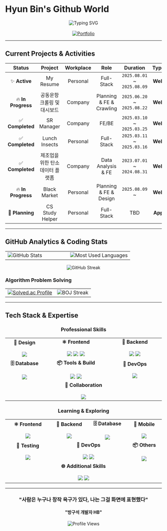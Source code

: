 # Hyun Bin's Github World

<div align="center">
  <img src="https://readme-typing-svg.demolab.com?font=Fira+Code&size=24&duration=3000&pause=1000&color=58A6FF&center=true&vCenter=true&width=600&lines=Frontend+Developer+HyunBin%F0%9F%9A%80;Passionate+about+Modern+Web;React+%7C+Vue+%7C+Three.js;Always+Learning+%F0%9F%92%A1" alt="Typing SVG" />
	<br><br>
  
  <a href="https://myresume-3d74d.web.app/" target="_blank">
    <img src="https://img.shields.io/badge/😏 HB_Portfolio_Website-000000?style=for-the-badge&logoColor=white" alt="Portfolio" />
  </a>
</div>

---

## **Current Projects & Activities**

<div align="center">
  
| **Status** | **Project** | **Workplace** | **Role** | **Duration** | **Type** | **Team** | **Stack** |
|:---:|:---:|:---:|:---:|:---:|:---:|:---:|:---:|
| ✨ **Active** | My Resume | Personal | Full-Stack | `2025.08.01` ~ `2025.08.09` | **Web** | `1 Person` | ![React](https://img.shields.io/badge/-React-61DAFB?style=flat-square&logo=react&logoColor=white) |
| 🔥 **In Progress** | 공동운항 크롤링 및 대시보드 | Company | Planning & FE & Crawling | `2025.06.20` ~ `2025.08.22` | **Web** | `4 People` | ![Python](https://img.shields.io/badge/-Python-3776AB?style=flat-square&logo=python&logoColor=white) |
| ✅ **Completed** | SR Manager | Company | FE/BE | `2025.03.10` ~ `2025.03.25` | **Web** | `2 People` | ![Vue](https://img.shields.io/badge/-Vue2-4FC08D?style=flat-square&logo=vue.js&logoColor=white) |
| ✅ **Completed** | Lunch Insects | Personal | Full-Stack | `2025.03.11` ~ `2025.03.16` | **Web** | `1 Person` | ![Vue](https://img.shields.io/badge/-Vue3-4FC08D?style=flat-square&logo=vue.js&logoColor=white) |
| ✅ **Completed** | 제조업을 위한 탄소 데이터 플랫폼 | Company | Data Analysis & FE | `2023.07.01` ~ `2024.08.31` | **Web** | `2 People + Outsourcing` | ![Python](https://img.shields.io/badge/-Python-3776AB?style=flat-square&logo=python&logoColor=white) |
| 🔥 **In Progress** | Black Market | Personal | Planning & FE & Design | `2025.08.09` ~ | **Web** | `2 People` | ![React](https://img.shields.io/badge/-React-61DAFB?style=flat-square&logo=react&logoColor=white) |
| 💭 **Planning** | CS Study Helper | Personal | Full-Stack | TBD | **App** | `2 People` | ![React Native](https://img.shields.io/badge/-React_Native-61DAFB?style=flat-square&logo=react&logoColor=white) |

</div>

---

## **GitHub Analytics & Coding Stats**

<div align="center">
  <table border="0">
    <tr>
      <td width="50%">
        <img src="https://github-readme-stats.vercel.app/api?username=Crush-on-Study&show_icons=true&theme=tokyonight&hide_border=true&border_radius=10" alt="GitHub Stats" />
      </td>
      <td width="50%">
        <img src="https://github-readme-stats.vercel.app/api/top-langs/?username=Crush-on-Study&layout=compact&theme=tokyonight&hide_border=true&border_radius=10" alt="Most Used Languages" />
      </td>
    </tr>
  </table>
</div>

<div align="center">
  <img src="https://github-readme-streak-stats.herokuapp.com/?user=Crush-on-Study&theme=tokyonight&hide_border=true&border_radius=10" alt="GitHub Streak" />
</div>

### **Algorithm Problem Solving**

<div align="center">
  <table border="0">
    <tr>
      <td align="center">
        <a href="https://solved.ac/zkuths12/">
          <img src="http://mazassumnida.wtf/api/v2/generate_badge?boj=zkuths12" alt="Solved.ac Profile" />
        </a>
      </td>
      <td align="center">
        <img src="http://mazandi.herokuapp.com/api?handle=zkuths12&theme=warm" alt="BOJ Streak" />
      </td>
    </tr>
  </table>
</div>

---

## **Tech Stack & Expertise**

<div align="center">
  
### **Professional Skills**

<table>
<tr>
<td align="center" width="140px">
<strong>🎨 Design</strong><br><br>
<img src="https://img.shields.io/badge/Figma-F24E1E?style=for-the-badge&logo=figma&logoColor=white" />
</td>
<td align="center" width="300px">
<strong>⚛️ Frontend</strong><br><br>
<img src="https://img.shields.io/badge/JavaScript-F7DF1E?style=for-the-badge&logo=javascript&logoColor=black" />
<img src="https://img.shields.io/badge/React-61DAFB?style=for-the-badge&logo=react&logoColor=black" />
<img src="https://img.shields.io/badge/Vue.js-4FC08D?style=for-the-badge&logo=vue.js&logoColor=white" />
</td>
<td align="center" width="240px">
<strong>🔧 Backend</strong><br><br>
<img src="https://img.shields.io/badge/Python-3776AB?style=for-the-badge&logo=python&logoColor=white" />
<img src="https://img.shields.io/badge/Node.js-339933?style=for-the-badge&logo=node.js&logoColor=white" />
</td>
</tr>
<tr>
<td align="center">
<strong>🗄️ Database</strong><br><br>
<img src="https://img.shields.io/badge/Firebase-DD2C00?style=for-the-badge&logo=firebase&logoColor=white" />
</td>
<td align="center">
<strong>📦 Tools & Build</strong><br><br>
<img src="https://img.shields.io/badge/Vite-646CFF?style=for-the-badge&logo=vite&logoColor=white" />
<img src="https://img.shields.io/badge/Zustand-443E38?style=for-the-badge&logo=react&logoColor=white" />
</td>
<td align="center">
<strong>🚀 DevOps</strong><br><br>
<img src="https://img.shields.io/badge/Git-F05032?style=for-the-badge&logo=git&logoColor=white" />
</td>
</tr>
<tr>
<td align="center" colspan="3">
<strong>🤝 Collaboration</strong><br><br>
<img src="https://img.shields.io/badge/Notion-000000?style=for-the-badge&logo=notion&logoColor=white" />
</td>
</tr>
</table>

### **Learning & Exploring**

<table>
<tr>
<td align="center" width="200px">
<strong>⚛️ Frontend</strong><br><br>
<img src="https://img.shields.io/badge/Tailwind_CSS-38B2AC?style=for-the-badge&logo=tailwind-css&logoColor=white" />
</td>
<td align="center" width="150px">
<strong>🔧 Backend</strong><br><br>
<img src="https://img.shields.io/badge/C++-00599C?style=for-the-badge&logo=c%2B%2B&logoColor=white" />
</td>
<td align="center" width="150px">
<strong>🗄️ Database</strong><br><br>
<img src="https://img.shields.io/badge/MySQL-4479A1?style=for-the-badge&logo=mysql&logoColor=white" />
</td>
<td align="center" width="150px">
<strong>📱 Mobile</strong><br><br>
<img src="https://img.shields.io/badge/Flutter-02569B?style=for-the-badge&logo=flutter&logoColor=white" />
</td>
</tr>
<tr>
<td align="center">
<strong>🧪 Testing</strong><br><br>
<img src="https://img.shields.io/badge/Jest-C21325?style=for-the-badge&logo=jest&logoColor=white" />
</td>
<td align="center" colspan="2">
<strong>🚀 DevOps</strong><br><br>
<img src="https://img.shields.io/badge/GitHub_Actions-2088FF?style=for-the-badge&logo=github-actions&logoColor=white" />
<img src="https://img.shields.io/badge/Docker-2496ED?style=for-the-badge&logo=docker&logoColor=white" />
</td>
<td align="center">
<strong>📦 Others</strong><br><br>
<img src="https://img.shields.io/badge/Yarn-2C8EBB?style=for-the-badge&logo=yarn&logoColor=white" />
</td>
</tr>
<tr>
<td align="center" colspan="4">
<strong>🌐 Additional Skills</strong><br><br>
<img src="https://img.shields.io/badge/Firebase-DD2C00?style=for-the-badge&logo=firebase&logoColor=white" />
<img src="https://img.shields.io/badge/jQuery-0769AD?style=for-the-badge&logo=jquery&logoColor=white" />
</td>
</tr>
</table>

</div>

---

<div align="center">
  
### **"사람은 누구나 창작 욕구가 있다, 나는 그걸 화면에 표현했다"** 
#### "방구석 개발자 HB"
<img src="https://komarev.com/ghpvc/?username=Crush-on-Study&style=for-the-badge&color=blueviolet" alt="Profile Views" />

</div>
